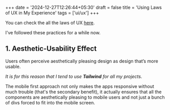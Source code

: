 +++
date = '2024-12-27T12:26:44+05:30'
draft = false
title = 'Using Laws of UX in My Experience'
tags = ['ui/ux']
+++

You can check the all the laws of UX [here](https://lawsofux.com/).

I've followed these practices for a while now.
## 1. Aesthetic-Usability Effect
Users often perceive aesthetically pleasing design as design that’s more usable.

*It is for this reason that I tend to use **Tailwind** for all my projects.*

The mobile first approach not only makes the apps responsive without much trouble (that's the secondary benefit), it actually ensures that all the components are aesthetically pleasing to mobile users and not just a bunch of divs forced to fit into the mobile screen.
